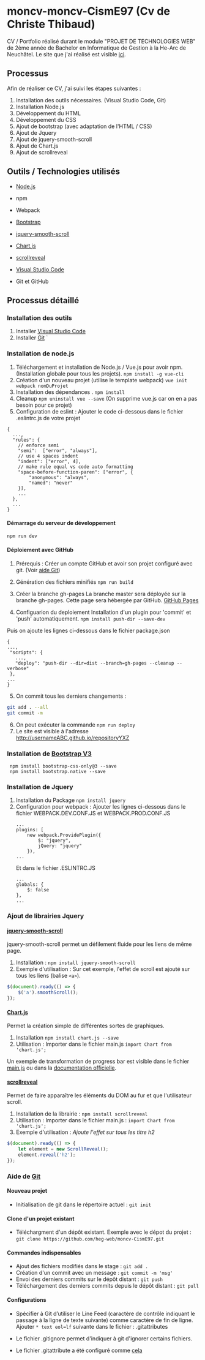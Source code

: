 # moncv-moncv-CismE97 (Cv de Christe Thibaud)
CV / Portfolio réalisé durant le module "PROJET DE TECHNOLOGIES WEB" de 2ème année de Bachelor en Informatique de Gestion à la He-Arc de Neuchâtel.
Le site que j'ai réalisé est visible [ici](https://heg-web.github.io/moncv-CismE97/).

## Processus
Afin de réaliser ce CV, j'ai suivi les étapes suivantes : 
1. Installation des outils nécessaires.  (Visual Studio Code, Git)
2. Installation Node.js 
3. Développement du HTML
4. Développement du CSS
5. Ajout de bootstrap (avec adaptation de l'HTML / CSS)
6. Ajout de Jquery
7. Ajout de jquery-smooth-scroll
8. Ajout de Chart.js
9. Ajout de scrollreveal

## Outils / Technologies utilisés
- [Node.js](#installation-de-nodejs)
- npm
- Webpack

- [Bootstrap](#installation-de--bootstrap-v3)
- [jquery-smooth-scroll](#jquery-smooth-scroll)
- [Chart.js](#chartjs)
- [scrollreveal](https://github.com/heg-web/moncv-CismE97#scrollreveal)

- [Visual Studio Code](#installation-des-outils)
- Git et GitHub

## Processus détaillé
### Installation des outils
1. Installer [Visual Studio Code](https://code.visualstudio.com/Download)
2. Installer [Git](https://git-scm.com/downloads)
`

### Installation de node.js
1. Téléchargement et installation de Node.js / Vue.js pour avoir npm. (Installation globale pour tous les projets). ``` npm install -g vue-cli ```
2. Création d'un nouveau projet (utilise le template webpack) ``` vue init webpack nomDuProjet ```
3. Installation des dépendances . ``` npm install ```
4. Cleanup ``` npm uninstall vue --save ``` (On supprime vue.js car on en a pas besoin pour ce projet)
5. Configuration de eslint : Ajouter le code ci-dessous dans le fichier .eslintrc.js de votre projet

```
{
  ...,
  "rules": {
    // enforce semi
    "semi":  ["error", "always"],
    // use 4 spaces indent
    "indent": ["error", 4],
    // make rule equal vs code auto formatting
    "space-before-function-paren": ["error", {
        "anonymous": "always",
        "named": "never"
    }],
    ...
  },
  ...
}
``` 

#### Démarrage du serveur de développement
``` bash
npm run dev
```

#### Déploiement avec GitHub
1. Prérequis : Créer un compte GitHub et avoir son projet configuré avec git. (Voir [aide Git](#aide-de-git))
2. Génération des fichiers minifiés ```npm run build ```
3. Créer la branche gh-pages
La branche master sera déployée sur la branche gh-pages. Cette page sera hébergée par GitHub.
[GitHub Pages](https://pages.github.com/)

4. Configuarion du deploiement
Installation d'un plugin pour 'commit' et 'push' automatiquement.
 ```npm install push-dir --save-dev```

Puis on ajoute les lignes ci-dessous dans le fichier package.json
 ```
{
...,
  "scripts": {
    ...,
    "deploy": "push-dir --dir=dist --branch=gh-pages --cleanup --verbose"
  },
...
}
 ```

5. On commit tous les derniers changements :
``` bash 
git add . --all
git commit -m
```
6. On peut exécuter la commande ```npm run deploy```
7. Le site est visible à l'adresse http://usernameABC.github.io/repositoryYXZ 


### Installation de  [Bootstrap V3](https://getbootstrap.com/docs/3.3/)
```
 npm install bootstrap-css-only@3 --save
 npm install bootstrap.native --save
```

### Installation de Jquery
1. Installation du Package ```npm install jquery```
2. Configuration pour webpack : 
    Ajouter les lignes ci-dessous dans le fichier WEBPACK.DEV.CONF.JS et WEBPACK.PROD.CONF.JS
    ```
    ...
    plugins: [
        new webpack.ProvidePlugin({
            $: "jquery",
            jQuery: "jquery"
        }),
    ...
    ```
    Et dans le fichier .ESLINTRC.JS
    ```
    ...
    globals: {
        $: false
    },
    ...
    ```

### Ajout de librairies Jquery
#### [jquery-smooth-scroll](https://www.npmjs.com/package/jquery-smooth-scroll)
jquery-smooth-scroll permet un défilement fluide pour les liens de même page.
1. Installation : ```npm install jquery-smooth-scroll```
2. Exemple d'utilisation : Sur cet exemple, l'effet de scroll est ajouté sur tous les liens (balise ```<a>```).
```javascript
$(document).ready(() => {
    $('a').smoothScroll();
});
``` 
#### [Chart.js](https://www.npmjs.com/package/chart.js)
Permet la création simple de différentes sortes de graphiques.
1. Installation  ```npm install chart.js --save```
2. Utilisation : Importer dans le fichier main.js  ```import Chart from 'chart.js';```

Un exemple de transformation de progress bar est visible dans le fichier [main.js](https://github.com/heg-web/moncv-CismE97/blob/master/src/main.js) ou dans la [documentation officielle](http://www.chartjs.org/).

#### [scrollreveal](https://scrollrevealjs.org/)
Permet de faire apparaître les éléments du DOM au fur et que l'utilisateur scroll. 
1. Installation de la librairie : ```npm install scrollreveal```
2. Utilisation : Importer dans le fichier main.js : ```import Chart from 'chart.js';```
3. Exemple d'utilisation : _Ajoute l'effet sur tous les titre h2_

```javascript
$(document).ready(() => {
    let element = new ScrollReveal();
    element.reveal('h2');
});
```

### Aide de [Git](https://git-scm.com/)
#### Nouveau projet
- Initialisation de git dans le répertoire actuel : ```git init```

#### Clone d'un projet existant
- Téléchargment d'un dépôt existant. Exemple avec le dépot du projet : ```git clone https://github.com/heg-web/moncv-CismE97.git```

#### Commandes indispensables
- Ajout des fichiers modifiés dans le stage : ```git add . ```
- Création d'un commit avec un message : ```git commit -m 'msg'```
- Envoi des derniers commits sur le dépôt distant : ```git push```
- Téléchargement des derniers commits depuis le dépôt distant : ```git pull```

#### Configurations
- Spécifier à Git d’utiliser le Line Feed (caractère de contrôle indiquant le passage à la ligne de texte suivante) comme caractère de fin de ligne.
Ajouter  ```* text eol=lf``` suivante dans le fichier : .gitattributes

- Le fichier .gitignore permet d'indiquer à git d'ignorer certains fichiers. 
- Le fichier .gitattribute a été configuré comme [cela](https://github.com/heg-web/moncv-CismE97/blob/master/.gitattributes)


